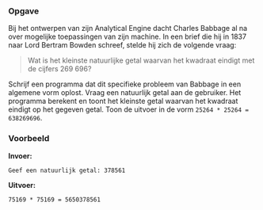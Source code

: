 ### Opgave

Bij het ontwerpen van zijn Analytical Engine dacht Charles Babbage al na over mogelijke toepassingen van zijn machine. In een brief die hij in 1837 naar Lord Bertram Bowden schreef, stelde hij zich de volgende vraag:

> Wat is het kleinste natuurlijke getal waarvan het kwadraat eindigt met de cijfers 269 696?

Schrijf een programma dat dit specifieke probleem van Babbage in een algemene vorm oplost. Vraag een natuurlijk getal aan de gebruiker. Het programma berekent en toont het kleinste getal waarvan het kwadraat eindigt op het gegeven getal. Toon de uitvoer in de vorm `25264 * 25264 = 638269696`.


### Voorbeeld

**Invoer:**

    Geef een natuurlijk getal: 378561



**Uitvoer:**

    75169 * 75169 = 5650378561
